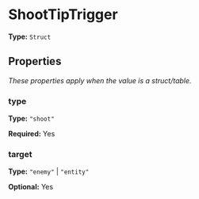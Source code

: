 # ShootTipTrigger

**Type:** `Struct`

## Properties

*These properties apply when the value is a struct/table.*

### type

**Type:** `"shoot"`

**Required:** Yes

### target

**Type:** `"enemy"` | `"entity"`

**Optional:** Yes

